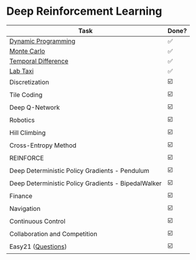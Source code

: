 # Deep Reinforcement Learning

| Task                                                         | Done? |
| ------------------------------------------------------------ | ----- |
| [Dynamic Programming](https://github.com/andy1li/udacity-reinforcement/blob/main/dynamic-programming/Dynamic_Programming.ipynb) | ✅     |
| [Monte Carlo](https://github.com/andy1li/udacity-reinforcement/blob/main/monte-carlo/Monte_Carlo.ipynb) | ✅     |
| [Temporal Difference](https://github.com/andy1li/udacity-reinforcement/blob/main/temporal-difference/Temporal_Difference.ipynb) | ✅     |
| [Lab Taxi](https://github.com/andy1li/udacity-reinforcement/blob/main/lab-taxi/agent.py) | ✅     |
| Discretization                                               | ☑️     |
| Tile Coding                                                  | ☑️     |
| Deep Q-Network                                               | ☑️     |
| Robotics                                                     | ☑️     |
| Hill Climbing                                                | ☑️     |
| Cross-Entropy Method                                         | ☑️     |
| REINFORCE                                                    | ☑️     |
| Deep Deterministic Policy Gradients - Pendulum               | ☑️     |
| Deep Deterministic Policy Gradients - BipedalWalker          | ☑️     |
| Finance                                                      | ☑️     |
| Navigation                                                   | ☑️     |
| Continuous Control                                           | ☑️     |
| Collaboration and Competition                                | ☑️     |
| Easy21 ([Questions](https://www.davidsilver.uk/wp-content/uploads/2020/03/Easy21-Johannes.pdf)) | ☑️     |

